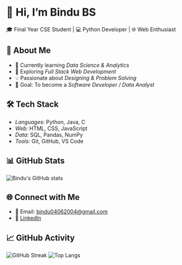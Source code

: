 # 👋 Hi, I’m Bindu BS  

🎓 Final Year CSE Student | 💻 Python Developer | 🌐 Web Enthusiast  

## 🚀 About Me
- 🔭 Currently learning *Data Science & Analytics*
- 🌱 Exploring *Full Stack Web Development*
- 💡 Passionate about *Designing & Problem Solving*
- 🎯 Goal: To become a *Software Developer / Data Analyst*

## 🛠 Tech Stack
- *Languages:* Python, Java, C  
- *Web:* HTML, CSS, JavaScript  
- *Data:* SQL, Pandas, NumPy  
- *Tools:* Git, GitHub, VS Code  

## 📊 GitHub Stats
![Bindu's GitHub stats](https://github-readme-stats.vercel.app/api?username=Bindu0406&show_icons=true&theme=radical)

## 🌐 Connect with Me
- 📧 Email: bindu04062004@gmail.com  
- 💼 [LinkedIn](www.linkedin.com/in/bindu-bs-207606344)
## 📈 GitHub Activity
![GitHub Streak](https://streak-stats.demolab.com/?user=Bindu0406&theme=radical)
![Top Langs](https://github-readme-stats.vercel.app/api/top-langs/?username=Bindu0406&layout=compact&theme=radical)
